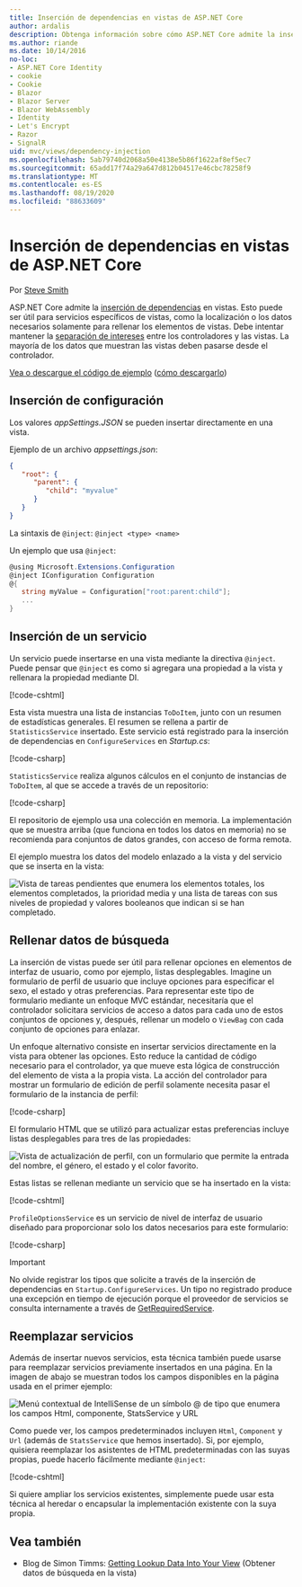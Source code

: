 ```yaml
---
title: Inserción de dependencias en vistas de ASP.NET Core
author: ardalis
description: Obtenga información sobre cómo ASP.NET Core admite la inserción de dependencias en las vistas de MVC.
ms.author: riande
ms.date: 10/14/2016
no-loc:
- ASP.NET Core Identity
- cookie
- Cookie
- Blazor
- Blazor Server
- Blazor WebAssembly
- Identity
- Let's Encrypt
- Razor
- SignalR
uid: mvc/views/dependency-injection
ms.openlocfilehash: 5ab79740d2068a50e4138e5b86f1622af8ef5ec7
ms.sourcegitcommit: 65add17f74a29a647d812b04517e46cbc78258f9
ms.translationtype: MT
ms.contentlocale: es-ES
ms.lasthandoff: 08/19/2020
ms.locfileid: "88633609"
---
```

# <a name="dependency-injection-into-views-in-aspnet-core"></a>Inserción de dependencias en vistas de ASP.NET Core

Por [Steve Smith](https://ardalis.com/)

ASP.NET Core admite la [inserción de dependencias](xref:fundamentals/dependency-injection) en vistas. Esto puede ser útil para servicios específicos de vistas, como la localización o los datos necesarios solamente para rellenar los elementos de vistas. Debe intentar mantener la [separación de intereses](/dotnet/standard/modern-web-apps-azure-architecture/architectural-principles#separation-of-concerns) entre los controladores y las vistas. La mayoría de los datos que muestran las vistas deben pasarse desde el controlador.

[Vea o descargue el código de ejemplo](https://github.com/dotnet/AspNetCore.Docs/tree/master/aspnetcore/mvc/views/dependency-injection/sample) ([cómo descargarlo](xref:index#how-to-download-a-sample))

## <a name="configuration-injection"></a>Inserción de configuración

Los valores *appSettings.JSON* se pueden insertar directamente en una vista.

Ejemplo de un archivo *appsettings.json*:

```json
{
   "root": {
      "parent": {
         "child": "myvalue"
      }
   }
}
```

La sintaxis de `@inject`: `@inject <type> <name>`

Un ejemplo que usa `@inject`:

```csharp
@using Microsoft.Extensions.Configuration
@inject IConfiguration Configuration
@{
   string myValue = Configuration["root:parent:child"];
   ...
}
```

## <a name="service-injection"></a>Inserción de un servicio

Un servicio puede insertarse en una vista mediante la directiva `@inject`. Puede pensar que `@inject` es como si agregara una propiedad a la vista y rellenara la propiedad mediante DI.

[!code-cshtml[](../../mvc/views/dependency-injection/sample/src/ViewInjectSample/Views/ToDo/Index.cshtml?highlight=4,5,15,16,17)]

Esta vista muestra una lista de instancias `ToDoItem`, junto con un resumen de estadísticas generales. El resumen se rellena a partir de `StatisticsService` insertado. Este servicio está registrado para la inserción de dependencias en `ConfigureServices` en *Startup.cs*:

[!code-csharp[](../../mvc/views/dependency-injection/sample/src/ViewInjectSample/Startup.cs?highlight=6,7&range=15-22)]

`StatisticsService` realiza algunos cálculos en el conjunto de instancias de `ToDoItem`, al que se accede a través de un repositorio:

[!code-csharp[](../../mvc/views/dependency-injection/sample/src/ViewInjectSample/Model/Services/StatisticsService.cs?highlight=15,20,25)]

El repositorio de ejemplo usa una colección en memoria. La implementación que se muestra arriba (que funciona en todos los datos en memoria) no se recomienda para conjuntos de datos grandes, con acceso de forma remota.

El ejemplo muestra los datos del modelo enlazado a la vista y del servicio que se inserta en la vista:

![Vista de tareas pendientes que enumera los elementos totales, los elementos completados, la prioridad media y una lista de tareas con sus niveles de propiedad y valores booleanos que indican si se han completado.](dependency-injection/_static/screenshot.png)

## <a name="populating-lookup-data"></a>Rellenar datos de búsqueda

La inserción de vistas puede ser útil para rellenar opciones en elementos de interfaz de usuario, como por ejemplo, listas desplegables. Imagine un formulario de perfil de usuario que incluye opciones para especificar el sexo, el estado y otras preferencias. Para representar este tipo de formulario mediante un enfoque MVC estándar, necesitaría que el controlador solicitara servicios de acceso a datos para cada uno de estos conjuntos de opciones y, después, rellenar un modelo o `ViewBag` con cada conjunto de opciones para enlazar.

Un enfoque alternativo consiste en insertar servicios directamente en la vista para obtener las opciones. Esto reduce la cantidad de código necesario para el controlador, ya que mueve esta lógica de construcción del elemento de vista a la propia vista. La acción del controlador para mostrar un formulario de edición de perfil solamente necesita pasar el formulario de la instancia de perfil:

[!code-csharp[](../../mvc/views/dependency-injection/sample/src/ViewInjectSample/Controllers/ProfileController.cs?highlight=9,19)]

El formulario HTML que se utilizó para actualizar estas preferencias incluye listas desplegables para tres de las propiedades:

![Vista de actualización de perfil, con un formulario que permite la entrada del nombre, el género, el estado y el color favorito.](dependency-injection/_static/updateprofile.png)

Estas listas se rellenan mediante un servicio que se ha insertado en la vista:

[!code-cshtml[](../../mvc/views/dependency-injection/sample/src/ViewInjectSample/Views/Profile/Index.cshtml?highlight=4,16,17,21,22,26,27)]

`ProfileOptionsService` es un servicio de nivel de interfaz de usuario diseñado para proporcionar solo los datos necesarios para este formulario:

[!code-csharp[](../../mvc/views/dependency-injection/sample/src/ViewInjectSample/Model/Services/ProfileOptionsService.cs?highlight=7,13,24)]

> [!IMPORTANT]
> No olvide registrar los tipos que solicite a través de la inserción de dependencias en `Startup.ConfigureServices`. Un tipo no registrado produce una excepción en tiempo de ejecución porque el proveedor de servicios se consulta internamente a través de [GetRequiredService](/dotnet/api/microsoft.extensions.dependencyinjection.serviceproviderserviceextensions.getrequiredservice).

## <a name="overriding-services"></a>Reemplazar servicios

Además de insertar nuevos servicios, esta técnica también puede usarse para reemplazar servicios previamente insertados en una página. En la imagen de abajo se muestran todos los campos disponibles en la página usada en el primer ejemplo:

![Menú contextual de IntelliSense de un símbolo @ de tipo que enumera los campos Html, componente, StatsService y URL](dependency-injection/_static/razor-fields.png)

Como puede ver, los campos predeterminados incluyen `Html`, `Component` y `Url` (además de `StatsService` que hemos insertado). Si, por ejemplo, quisiera reemplazar los asistentes de HTML predeterminadas con las suyas propias, puede hacerlo fácilmente mediante `@inject`:

[!code-cshtml[](../../mvc/views/dependency-injection/sample/src/ViewInjectSample/Views/Helper/Index.cshtml?highlight=3,11)]

Si quiere ampliar los servicios existentes, simplemente puede usar esta técnica al heredar o encapsular la implementación existente con la suya propia.

## <a name="see-also"></a>Vea también

* Blog de Simon Timms: [Getting Lookup Data Into Your View](https://blog.simontimms.com/2015/06/09/getting-lookup-data-into-you-view/) (Obtener datos de búsqueda en la vista)
